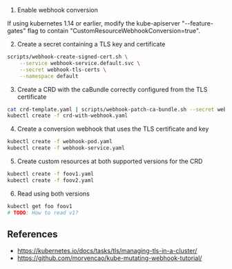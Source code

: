 1. Enable webhook conversion

If using kubernetes 1.14 or earlier, modify the kube-apiserver "--feature-gates" flag to contain "CustomResourceWebhookConversion=true".

2. Create a secret containing a TLS key and certificate

```sh
scripts/webhook-create-signed-cert.sh \
    --service webhook-service.default.svc \
    --secret webhook-tls-certs \
    --namespace default
```

3. Create a CRD with the caBundle correctly configured from the TLS certificate

```sh
cat crd-template.yaml | scripts/webhook-patch-ca-bundle.sh --secret webhook-tls-certs > crd-with-webhook.yaml
kubectl create -f crd-with-webhook.yaml
```

4. Create a conversion webhook that uses the TLS certificate and key

```sh
kubectl create -f webhook-pod.yaml
kubectl create -f webhook-service.yaml
```

5. Create custom resources at both supported versions for the CRD

```sh
kubectl create -f foov1.yaml
kubectl create -f foov2.yaml
```

6. Read using both versions

```sh
kubectl get foo foov1
# TODO: How to read v1?
```

## References

- https://kubernetes.io/docs/tasks/tls/managing-tls-in-a-cluster/
- https://github.com/morvencao/kube-mutating-webhook-tutorial/

